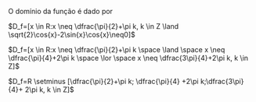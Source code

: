 O domínio da função é dado por

$D_f=[x \in R:x \neq \dfrac{\pi}{2}+\pi k, k \in Z \land \sqrt{2}\cos{x}-2\sin{x}\cos{x}\neq0]$

$D_f=[x \in R:x \neq \dfrac{\pi}{2}+\pi k \space \land \space x \neq \dfrac{\pi}{4}+2\pi k \space \lor \space x \neq \dfrac{3\pi}{4}+2\pi k, k \in Z]$

$D_f=R \setminus [\dfrac{\pi}{2}+\pi k; \dfrac{\pi}{4} +2\pi k;\dfrac{3\pi}{4}+ 2\pi k, k \in Z]$